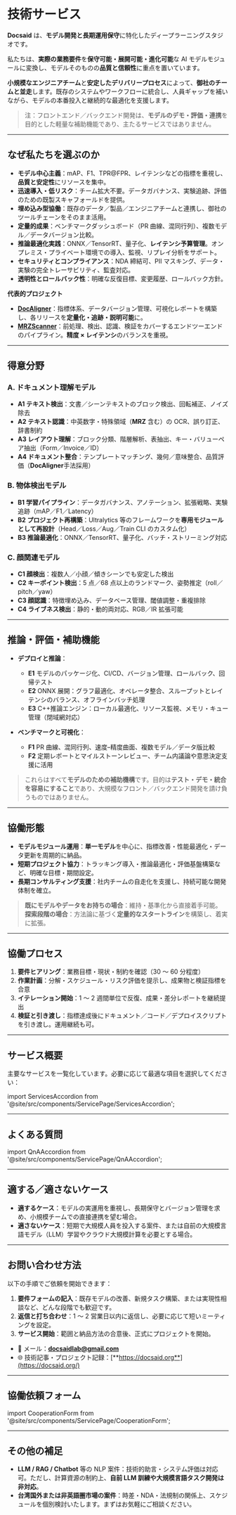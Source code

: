 # 技術サービス

**Docsaid** は、**モデル開発と長期運用保守**に特化したディープラーニングスタジオです。

私たちは、**実際の業務要件**を**保守可能・展開可能・進化可能**な AI モデルモジュールに変換し、モデルそのものの**品質と信頼性**に重点を置いています。

**小規模なエンジニアチーム**と**安定したデリバリープロセス**によって、**御社のチームと並走**します。既存のシステムやワークフローに統合し、人員ギャップを補いながら、モデルの本番投入と継続的な最適化を支援します。

> 注：フロントエンド／バックエンド開発は、**モデルのデモ・評価・連携**を目的とした軽量な補助機能であり、主たるサービスではありません。

---

## なぜ私たちを選ぶのか

- **モデル中心主義**：mAP、F1、TPR@FPR、レイテンシなどの指標を重視し、**品質と安定性**にリソースを集中。
- **迅速導入・低リスク**：チーム拡大不要。データガバナンス、実験追跡、評価のための既製スキャフォールドを提供。
- **埋め込み型協働**：既存のデータ／製品／エンジニアチームと連携し、御社のツールチェーンをそのまま活用。
- **定量的成果**：ベンチマークダッシュボード（PR 曲線、混同行列）、複数モデル／データバージョン比較。
- **推論最適化実践**：ONNX／TensorRT、量子化、**レイテンシ予算管理**。オンプレミス・プライベート環境での導入、監視、リプレイ分析をサポート。
- **セキュリティとコンプライアンス**：NDA 締結可、PII マスキング、データ・実験の完全トレーサビリティ、監査対応。
- **透明性とロールバック性**：明確な反復目標、変更履歴、ロールバック方針。

**代表的プロジェクト**

- **[DocAligner](https://github.com/DocsaidLab/DocAligner)**：指標体系、データバージョン管理、可視化レポートを構築し、各リリースを**定量化・追跡・説明可能**に。
- **[MRZScanner](https://github.com/DocsaidLab/MRZScanner)**：前処理、検出、認識、検証をカバーするエンドツーエンドのパイプライン。**精度 × レイテンシ**のバランスを重視。

---

## 得意分野

### A. ドキュメント理解モデル

- **A1 テキスト検出**：文書／シーンテキストのブロック検出、回転補正、ノイズ除去
- **A2 テキスト認識**：中英数字・特殊領域（**MRZ** 含む）の OCR、誤り訂正、辞書制約
- **A3 レイアウト理解**：ブロック分類、階層解析、表抽出、キー・バリューペア抽出（Form／Invoice／ID）
- **A4 ドキュメント整合**：テンプレートマッチング、幾何／意味整合、品質評価（**DocAligner**手法採用）

### B. 物体検出モデル

- **B1 学習パイプライン**：データガバナンス、アノテーション、拡張戦略、実験追跡（mAP／F1／Latency）
- **B2 プロジェクト再構築**：Ultralytics 等のフレームワークを**専用モジュールとして再設計**（Head／Loss／Aug／Train CLI のカスタム化）
- **B3 推論最適化**：ONNX／TensorRT、量子化、バッチ・ストリーミング対応

### C. 顔関連モデル

- **C1 顔検出**：複数人／小顔／傾きシーンでも安定した検出
- **C2 キーポイント検出**：5 点／68 点以上のランドマーク、姿勢推定（roll／pitch／yaw）
- **C3 顔認識**：特徴埋め込み、データベース管理、閾値調整・重複排除
- **C4 ライブネス検出**：静的・動的両対応、RGB／IR 拡張可能

---

## 推論・評価・補助機能

- **デプロイと推論**：

  - **E1** モデルのパッケージ化、CI/CD、バージョン管理、ロールバック、回帰テスト
  - **E2** ONNX 展開：グラフ最適化、オペレータ整合、スループットとレイテンシのバランス、オフラインバッチ処理
  - **E3** C++推論エンジン：ローカル最適化、リソース監視、メモリ・キュー管理（閉域網対応）

- **ベンチマークと可視化**：

  - **F1** PR 曲線、混同行列、速度–精度曲面、複数モデル／データ版比較
  - **F2** 定期レポートとマイルストーンレビュー、チーム内議論や意思決定支援に活用

> これらはすべて**モデルのための補助機構**です。目的は**テスト・デモ・統合を容易にすること**であり、大規模なフロント／バックエンド開発を請け負うものではありません。

---

## 協働形態

- **モデルモジュール運用**：**単一モデル**を中心に、指標改善・性能最適化・データ更新を周期的に納品。
- **短期プロジェクト協力**：トラッキング導入・推論最適化・評価基盤構築など、明確な目標・期間設定。
- **長期コンサルティング支援**：社内チームの自走化を支援し、持続可能な開発体制を確立。

> **既にモデルやデータをお持ちの場合**：維持・基準化から直接着手可能。
> **探索段階の場合**：方法論に基づく**定量的なスタートライン**を構築し、着実に拡張。

---

## 協働プロセス

1. **要件ヒアリング**：業務目標・現状・制約を確認（30 ～ 60 分程度）
2. **作業計画**：分解・スケジュール・リスク評価を提示し、成果物と検証指標を合意
3. **イテレーション開始**：1 ～ 2 週間単位で反復、成果・差分レポートを継続提出
4. **検証と引き渡し**：指標達成後にドキュメント／コード／デプロイスクリプトを引き渡し。運用継続も可。

---

## サービス概要

主要なサービスを一覧化しています。必要に応じて最適な項目を選択してください：

import ServicesAccordion from '@site/src/components/ServicePage/ServicesAccordion';

<ServicesAccordion />

---

## よくある質問

import QnAAccordion from '@site/src/components/ServicePage/QnAAccordion';

<QnAAccordion />

---

## 適する／適さないケース

- **適するケース**：モデルの実運用を重視し、長期保守とバージョン管理を求め、小規模チームでの直接連携を望む場合。
- **適さないケース**：短期で大規模人員を投入する案件、または自前の大規模言語モデル（LLM）学習やクラウド大規模計算を必要とする場合。

---

## お問い合わせ方法

以下の手順でご依頼を開始できます：

1. **要件フォームの記入**：既存モデルの改善、新規タスク構築、または実現性相談など、どんな段階でも歓迎です。
2. **返信と打ち合わせ**：1 ～ 2 営業日以内に返信し、必要に応じて短いミーティングを設定。
3. **サービス開始**：範囲と納品方法の合意後、正式にプロジェクトを開始。

- 📮 メール：**[docsaidlab@gmail.com](mailto:docsaidlab@gmail.com)**
- 🌐 技術記事・プロジェクト記録：[**https://docsaid.org**](https://docsaid.org/)

---

## 協働依頼フォーム

import CooperationForm from '@site/src/components/ServicePage/CooperationForm';

<CooperationForm />

---

## その他の補足

- **LLM / RAG / Chatbot** 等の NLP 案件：技術的助言・システム評価は対応可。ただし、計算資源の制約上、**自前 LLM 訓練や大規模言語タスク開発は非対応**。
- **台湾国外または非英語圏市場の案件**：時差・NDA・法規制の関係上、スケジュールを個別検討いたします。まずはお気軽にご相談ください。

